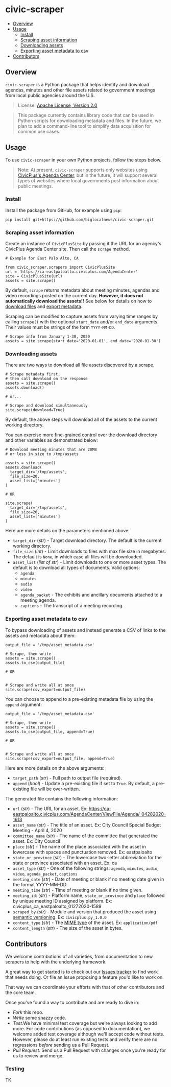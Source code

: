 # civic-scraper

- [Overview](#overview)
- [Usage](#usage)
  - [Install](#install)
  - [Scraping asset information](#scraping-asset-information)
  - [Downloading assets](#downloading-assets)
  - [Exporting asset metadata to csv](#exporting-asset-metadata-to-csv)
- [Contributors](#contributors)

## Overview

`civic-scraper` is a Python package that helps identify and download agendas, minutes and other file assets related to government meetings from local public agencies around the U.S.

> License: [Apache License, Version 2.0](http://www.apache.org/licenses/LICENSE-2.0)

> This package currently contains library code that can be used in
> Python scripts for downloading metadata and files. In the future,
> we plan to add a command-line tool to simplify data acquisition
> for common use cases.

## Usage

To use `civic-scraper` in your own Python projects, follow the steps below.

> Note: At present, `civic-scraper` supports only websites using [CivicPlus's Agenda Center](https://www.civicplus.com/civicengage/civicengage/features), but in the future, it will support several types of websites where local governments post information about public meetings.

### Install

Install the package from GitHub, for example using `pip`:

```
pip install git+https://github.com/biglocalnews/civic-scraper.git
```

### Scraping asset information

Create an instance of `CivicPlusSite` by passing it the URL for an
agency's CivicPlus Agenda Center site. Then call the `scrape`
method.


```
# Example for East Palo Alto, CA

from civic_scraper.scrapers import CivicPlusSite
url = 'https://ca-eastpaloalto.civicplus.com/AgendaCenter'
site = CivicPlusSite(url)
assets = site.scrape()
```

By default, `scrape` returns metadata about meeting minutes, agendas and video recordings posted on the current day. **However, it does not automatically download the assets!!** See below for details on how to [download files](#downloading-assets) and [export metadata](#exporting-asset-metadata-to-csv).

Scraping can be modified to capture assets from varying time ranges by
calling `scrape()` with the optional `start_date` and/or `end_date` arguments. Their
values must be strings of the form `YYYY-MM-DD`.

```
# Scrape info from January 1-30, 2020
assets = site.scrape(start_date='2020-01-01', end_date='2020-01-30')
```

### Downloading assets

There are two ways to download all file assets discovered by a scrape.

```
# Scrape metadata first,
# then call download on the response
assets = site.scrape()
assets.download()

# or...

# Scrape and download simultaneously
site.scrape(download=True)
```

By default, the above steps will download all of the assets to the current working directory.

You can exercise more fine-grained control over the download directory and other variables as demonstrated below:

```
# Download meeting minutes that are 20MB
# or less in size to /tmp/assets

assets = site.scrape()
assets.download(
  target_dir='/tmp/assets',
  file_size=20,
  asset_list=['minutes']
)

# OR

site.scrape(
  target_dir='/tmp/assets',
  file_size=20,
  asset_list=['minutes']
)
```

Here are more details on the parameters mentioned above:

* `target_dir` (*str*) - Target download directory. The default is the current working directory.
* `file_size` (*int*) - Limit downloads to files with max file size in megabytes. The default is `None`, in which case all files will be downloaded.
* `asset_list` (*list of str*) -  Limit downloads to one or more asset types. The default is to download all types of documents. Valid options:
  * `agenda`
  * `minutes`
  * `audio`
  * `video`
  * `agenda_packet` - The exhibits and ancillary documents attached to a meeting agenda.
  * `captions` - The transcript of a meeting recording.

### Exporting asset metadata to csv

To bypass downloading of assets and instead generate a CSV of links to the assets and metadata about them:

```
output_file = '/tmp/asset_metadata.csv'

# Scrape, then write
assets = site.scrape()
assets.to_csv(output_file)

# OR


# Scrape and write all at once
site.scrape(csv_export=output_file)
```

You can choose to append to a pre-existing metadata file by using the `append` argument:

```
output_file = '/tmp/asset_metadata.csv'

# Scrape, then write
assets = site.scrape()
assets.to_csv(output_file, append=True)

# OR


# Scrape and write all at once
site.scrape(csv_export=output_file, append=True)
```

Here are more details on the above arguments:

* `target_path` (*str*) - Full path to output file (required).
* `append` (*bool*) - Update a pre-existing file if set to `True`. By default, a pre-existing file will be over-written.

The generated file contains the following information:

* `url` (*str*) - The URL for an asset. Ex: https://ca-eastpaloalto.civicplus.com/AgendaCenter/ViewFile/Agenda/_04282020-1613
* `asset_name` (*str*) - The title of an asset. Ex: City Council Special Budget Meeting - April 4, 2020
* `committee_name` (*str*) - The name of the committee that generated the asset. Ex: City Council
* `place` (*str*) - The name of the place associated with the asset in lowercase with spaces and punctuation removed. Ex: eastpaloalto
* `state_or_province` (*str*) - The lowercase two-letter abbreviation for the state or province associated with an asset. Ex: ca
* `asset_type` (*str*) - One of the following strings: `agenda`, `minutes`, `audio`, `video`, `agenda_packet`, `captions`
* `meeting_date` (*str*) - Date of meeting or blank if no meeting date given in the format YYYY-MM-DD.
* `meeting_time` (*str*) - Time of meeting or blank if no time given.
* `meeting_id`: (*str*) - Platform name, `state_or_province` and `place` followed by unique meeting ID assigned by platform. Ex: civicplus_ca_eastpaloalto_01272020-1589
* `scraped_by` (*str*) - Module and version that produced the asset using [semantic versioning](https://semver.org). Ex: `civicplus.py_1.0.0`
* `content_type` (*str*) - The [MIME type][] of the asset. Ex: `application/pdf`
* `content_length` (*str*) - The size of the asset in bytes.

[MIME type]: https://developer.mozilla.org/en-US/docs/Web/HTTP/Basics_of_HTTP/MIME_types

## Contributors

We welcome contributions of all varieties, from documentation to new
scrapers to help with the underlying framework.

A great way to get started is to check out our
[Issues tracker](https://github.com/biglocalnews/civic-scraper/issues) to find work that needs doing. Or file an Issue proposing a feature you'd like to work on.

That way we can coordinate your efforts with that of other contributors
and the core team.

Once you've found a way to contribute and are ready to dive in:

* *Fork* this repo.
* *Write* some snazzy code.
* *Test*.We have minimal test coverage but we're always looking to add more. For code contributions (as opposed to documentation), we welcome added test coverage although we'll accept code without tests. However, please do at least run existing tests and verify there are no regressions *before* sending us a Pull Request.
* *Pull Request*. Send us a Pull Request with changes once you're ready
  for us to review and merge.

### Testing

TK

